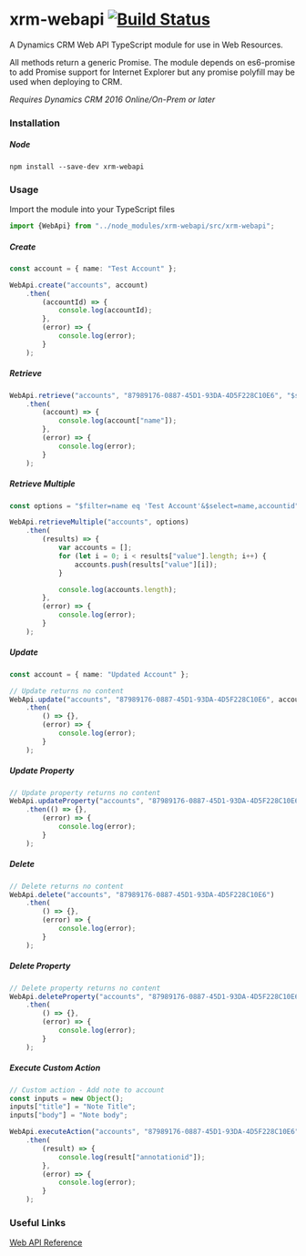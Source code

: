 ﻿# xrm-webapi [![Build Status](https://travis-ci.org/derekfinlinson/xrm-webapi.png?branch=master)](https://travis-ci.org/derekfinlinson/xrm-webapi)

A Dynamics CRM Web API TypeScript module for use in Web Resources.

All methods return a generic Promise. The module depends on es6-promise to add Promise support for Internet Explorer but any promise polyfill may be used when deploying to CRM.

*Requires Dynamics CRM 2016 Online/On-Prem or later*

### Installation

##### Node

```
npm install --save-dev xrm-webapi
```

### Usage

Import the module into your TypeScript files

```typescript
import {WebApi} from "../node_modules/xrm-webapi/src/xrm-webapi";
```

##### Create
```typescript
const account = { name: "Test Account" };

WebApi.create("accounts", account)
    .then(
        (accountId) => {
            console.log(accountId);
        },
        (error) => {
            console.log(error);
        }
    );
```
##### Retrieve
```typescript
WebApi.retrieve("accounts", "87989176-0887-45D1-93DA-4D5F228C10E6", "$select=name")
    .then(
        (account) => {
            console.log(account["name"]);
        },
        (error) => {
            console.log(error);
        }
    );
```
##### Retrieve Multiple
```typescript
const options = "$filter=name eq 'Test Account'&$select=name,accountid";

WebApi.retrieveMultiple("accounts", options)
    .then(
        (results) => {
            var accounts = [];
            for (let i = 0; i < results["value"].length; i++) {
                accounts.push(results["value"][i]);
            }

            console.log(accounts.length);
        },
        (error) => {
            console.log(error);
        }
    );
```
##### Update
```typescript
const account = { name: "Updated Account" };

// Update returns no content
WebApi.update("accounts", "87989176-0887-45D1-93DA-4D5F228C10E6", account)
    .then(
        () => {},
        (error) => {
            console.log(error);
        }
    );
```
##### Update Property
```typescript
// Update property returns no content
WebApi.updateProperty("accounts", "87989176-0887-45D1-93DA-4D5F228C10E6", "name", "Updated Account")
    .then(() => {},
        (error) => {
            console.log(error);
        }
    );
```
##### Delete
```typescript
// Delete returns no content
WebApi.delete("accounts", "87989176-0887-45D1-93DA-4D5F228C10E6")
    .then(
        () => {},
        (error) => {
            console.log(error);
        }
    );
```
##### Delete Property
```typescript
// Delete property returns no content
WebApi.deleteProperty("accounts", "87989176-0887-45D1-93DA-4D5F228C10E6", "address1_line1")
    .then(
        () => {},
        (error) => {
            console.log(error);
        }
    );
```
##### Execute Custom Action
```typescript
// Custom action - Add note to account
const inputs = new Object();
inputs["title"] = "Note Title";
inputs["body"] = "Note body";

WebApi.executeAction("accounts", "87989176-0887-45D1-93DA-4D5F228C10E6", "", JSON.stringify(inputs))
    .then(
        (result) => {
            console.log(result["annotationid"]);
        },
        (error) => {
            console.log(error);
        }
    );
```
### Useful Links

[Web API Reference](https://msdn.microsoft.com/en-us/library/mt593051.aspx)
